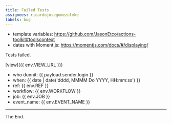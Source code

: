 ```yaml
---
title: Failed Tests
assignees: ricardojosegomezulmke
labels: bug
---
```


* template variables: https://github.com/JasonEtco/actions-toolkit#toolscontext
* dates with Moment.js: https://momentjs.com/docs/#/displaying/

Tests failed.


[view]({{ env.VIEW_URL }})


- who dunnit: {{ payload.sender.login }}
- when: {{ date | date('dddd, MMMM Do YYYY, HH:mm:ss') }}
- ref: {{ env.REF }}
- workflow: {{ env.WORKFLOW }}
- job: {{ env.JOB }}
- event_name: {{ env.EVENT_NAME }}


---
The End.